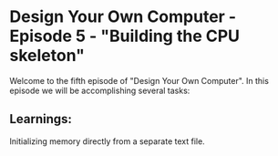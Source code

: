 # Design Your Own Computer - Episode 5 - "Building the CPU skeleton"

Welcome to the fifth episode of "Design Your Own Computer". In this
episode we will be accomplishing several tasks:

## Learnings:
Initializing memory directly from a separate text file.

